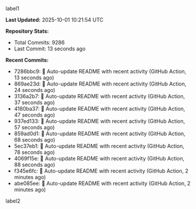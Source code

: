 
label1 
<!-- ACTIVITY_START -->
**Last Updated:** 2025-10-01 10:21:54 UTC

**Repository Stats:**
- Total Commits: 9286
- Last Commit: 13 seconds ago

**Recent Commits:**
- 7286bbc9: 🤖 Auto-update README with recent activity (GitHub Action, 13 seconds ago)
- 869ae23d: 🤖 Auto-update README with recent activity (GitHub Action, 24 seconds ago)
- 3136a2b7: 🤖 Auto-update README with recent activity (GitHub Action, 37 seconds ago)
- 4180ba37: 🤖 Auto-update README with recent activity (GitHub Action, 47 seconds ago)
- 937ed133: 🤖 Auto-update README with recent activity (GitHub Action, 57 seconds ago)
- 859ad0d1: 🤖 Auto-update README with recent activity (GitHub Action, 68 seconds ago)
- 5ec37eb1: 🤖 Auto-update README with recent activity (GitHub Action, 78 seconds ago)
- 4069f15e: 🤖 Auto-update README with recent activity (GitHub Action, 88 seconds ago)
- f345e6fc: 🤖 Auto-update README with recent activity (GitHub Action, 2 minutes ago)
- abe085ee: 🤖 Auto-update README with recent activity (GitHub Action, 2 minutes ago)
<!-- ACTIVITY_END -->

label2
